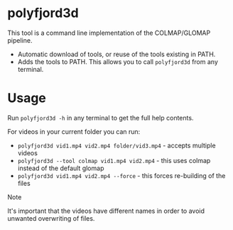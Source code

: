 # polyfjord3d

This tool is a command line implementation of the COLMAP/GLOMAP pipeline.
- Automatic download of tools, or reuse of the tools existing in PATH.
- Adds the tools to PATH. This allows you to call `polyfjord3d` from any terminal.

# Usage
Run `polyfjord3d -h` in any terminal to get the full help contents.

For videos in your current folder you can run:
- `polyfjord3d vid1.mp4 vid2.mp4 folder/vid3.mp4` - accepts multiple videos
- `polyfjord3d --tool colmap vid1.mp4 vid2.mp4` - this uses colmap instead of the default glomap
- `polyfjord3d vid1.mp4 vid2.mp4 --force` - this forces re-building of the files

> [!note]
> It's important that the videos have different names in order to avoid unwanted overwriting of files.